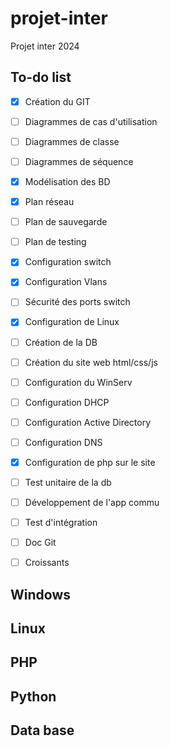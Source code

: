 # projet-inter
Projet inter 2024

## To-do list
- [x] Création du GIT
- [ ] Diagrammes de cas d'utilisation
- [ ] Diagrammes de classe
- [ ] Diagrammes de séquence
- [x] Modélisation des BD
- [x] Plan réseau
- [ ] Plan de sauvegarde
- [ ] Plan de testing
- [x] Configuration switch
- [x] Configuration Vlans
- [ ] Sécurité des ports switch
- [x] Configuration de Linux
- [ ] Création de la DB
- [ ] Création du site web html/css/js
- [ ] Configuration du WinServ
- [ ] Configuration DHCP
- [ ] Configuration Active Directory
- [ ] Configuration DNS
- [x] Configuration de php sur le site
- [ ] Test unitaire de la db
- [ ] Développement de l'app commu
- [ ] Test d'intégration
- [ ] Doc Git
- [ ] Croissants


## Windows



## Linux



## PHP


## Python

## Data base
